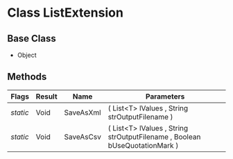# Class ListExtension
## Base Class
- Object
## Methods
Flags|Result|Name|Parameters
-|-|-|-
*static*|Void|SaveAsXml|( List&lt;T&gt; lValues , String strOutputFilename )
*static*|Void|SaveAsCsv|( List&lt;T&gt; lValues , String strOutputFilename , Boolean bUseQuotationMark )
